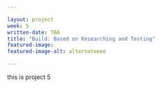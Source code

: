 ```yaml
---

layout: project
week: 5
written-date: TBA
title: "Build: Based on Researching and Testing" 
featured-image: 
featured-image-alt: alternateeee

---
```


this is project 5